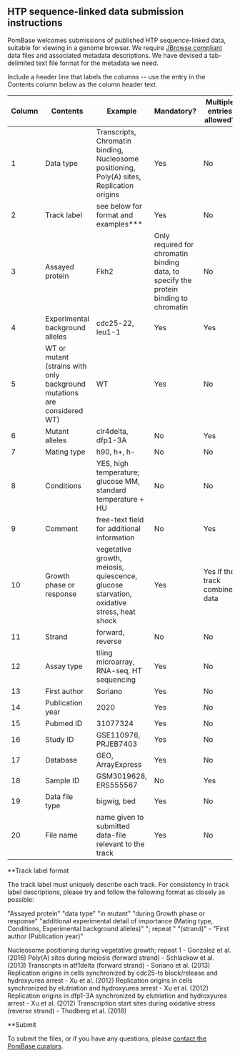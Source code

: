 ## HTP sequence-linked data submission instructions

PomBase welcomes submissions of published HTP sequence-linked data,
suitable for viewing in a genome browser. We require [JBrowse
compliant](https://www.pombase.org/faq/data-submission-and-formats)
data files and associated metadata descriptions. We have devised a
tab-delimited text file format for the metadata we need.

Include a header line that labels the columns -- use the entry in the
Contents column below as the column header text.

Column | Contents | Example | Mandatory? | Multiple entries allowed?
-------|----------|---------|------------|--------------------------
1 | Data type | Transcripts, Chromatin binding, Nucleosome positioning, Poly(A) sites, Replication origins | Yes | No
2 | Track label | see below for format and examples***  | Yes | No
3 | Assayed protein | Fkh2 | Only required for chromatin binding data, to specify the protein binding to chromatin | No
4 | Experimental background alleles | cdc25-22, leu1-1 | Yes | Yes
5 | WT or mutant (strains with only background mutations are considered WT) | WT | Yes | No
6 | Mutant alleles | clr4delta, dfp1-3A | No | Yes
7 | Mating type | h90, h+, h- | No | No
8 | Conditions | YES, high temperature; glucose MM, standard temperature + HU | No | No
9 | Comment | free-text field for additional information | No | Yes
10 | Growth phase or response | vegetative growth, meiosis,  quiescence, glucose starvation, oxidative stress, heat shock | Yes | Yes if the track combines data
11 | Strand | forward, reverse | No | No
12 | Assay type | tiling microarray, RNA-seq, HT sequencing  | Yes | No
13 | First author | Soriano | Yes | No
14 | Publication year | 2020 | Yes | No
15 | Pubmed ID | 31077324 | Yes | No
16 | Study ID | GSE110976, PRJEB7403| Yes | No
17 | Database | GEO, ArrayExpress | Yes | No
18 | Sample ID | GSM3019628, ERS555567 | No | Yes
19 | Data file type | bigwig, bed | Yes | No
20 | File name | name given to submitted data-file relevant to the track | Yes | No

**Track label format

The track label must uniquely describe each track. For consistency in track label descriptions, please try and follow the following format as closely as possible: 

"Assayed protein" "data type" "in mutant" "during Growth phase or response" "additional experimental detail of importance (Mating type, Conditions, Experimental background alleles)" "; repeat " "(strand)" - "First author (Publication year)"

Nucleosome positioning during vegetative growth; repeat 1 - Gonzalez et al. (2016)
Poly(A) sites during meiosis (forward strand) - Schlackow et al. (2013)
Transcripts in atf1delta (forward strand) - Soriano et al. (2013)
Replication origins in cells synchronized by cdc25-ts block/release and hydroxyurea arrest - Xu et al. (2012)
Replication origins in cells synchronized by elutriation and hydroxyurea arrest - Xu et al. (2012)
Replication origins in dfp1-3A synchronized by elutriation and hydroxyurea arrest - Xu et al. (2012)
Transcription start sites during oxidative stress (reverse strand) - Thodberg et al. (2018)

**Submit

To submit the files, or if you have any questions, please [contact the PomBase curators](mailto:helpdesk@pombase.org).
